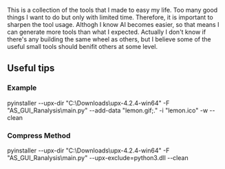 This is a collection of the tools that I made to easy my life. Too many good things I want to do but only with limited time. Therefore, it is important to sharpen the tool usage. Althogh I know AI becomes easier, so that means I can generate more tools than what I expected. Actually I don't know if there's any building the same wheel as others, but I believe some of the useful small tools should benifit others at some level.

## Useful tips

### Example
pyinstaller --upx-dir "C:\Downloads\upx-4.2.4-win64" -F "AS_GUI_Ranalysis\main.py" --add-data "lemon.gif;." -i "lemon.ico" -w --clean

### Compress Method
pyinstaller --upx-dir "C:\Downloads\upx-4.2.4-win64" -F "AS_GUI_Ranalysis\main.py"  --upx-exclude=python3.dll --clean
